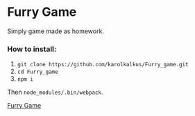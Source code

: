 # Furry Game
Simply game made as homework.

### How to install:
1. `git clone https://github.com/karolkalkus/Furry_game.git`
2. `cd Furry_game`
3. `npm i`

Then `node_modules/.bin/webpack`.

[Furry Game](https://karolkalkus.github.io/Furry_game/.)
